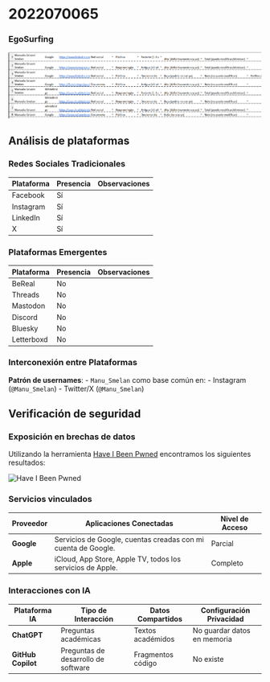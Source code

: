 # 2022070065

### EgoSurfing

![EgoSurfing](investigaciones/individual/2022070065/EggSurfing.png)

## Análisis de plataformas

### Redes Sociales Tradicionales
| Plataforma   | Presencia | Observaciones |
|--------------|-----------|---------------|
| Facebook     | Sí        |               |
| Instagram    | Sí        |               |
| LinkedIn     | Sí        |               |
| X            | Sí        |               |

### Plataformas Emergentes
| Plataforma   | Presencia | Observaciones |
|--------------|-----------|---------------|
| BeReal       | No        |               |
| Threads      | No        |               |
| Mastodon     | No        |               |
| Discord      | No        |               |
| Bluesky      | No        |               |
| Letterboxd   | No        |               |
    

### Interconexión entre Plataformas

**Patrón de usernames**:
    - `Manu_Smelan` como base común en:
        - Instagram (`@Manu_Smelan`)
        - Twitter/X (`@Manu_Smelan`)

## Verificación de seguridad

### Exposición en brechas de datos

Utilizando la herramienta [Have I Been Pwned](https://haveibeenpwned.com/) encontramos los siguientes resultados:

![Have I Been Pwned]()


### Servicios vinculados
| Proveedor | Aplicaciones Conectadas                                       | Nivel de Acceso | 
|-----------|---------------------------------------------------------------|-----------------|
| **Google** | Servicios de Google, cuentas creadas con mi cuenta de Google. | Parcial         | 
| **Apple** | iCloud, App Store, Apple TV, todos los servicios de Apple.    | Completo        |

### Interacciones con IA
| Plataforma IA | Tipo de Interacción                 | Datos Compartidos | Configuración Privacidad |
|---------------|-------------------------------------|--------------------|--------------------------|
| **ChatGPT** | Preguntas académicas                | Textos académidos | No guardar datos en memoria |
| **GitHub Copilot** | Preguntas de desarrollo de software | Fragmentos código | No existe |

